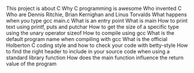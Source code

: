 This project is about C 
Why C programming is awesome
Who invented C
Who are Dennis Ritchie, Brian Kernighan and Linus Torvalds
What happens when you type gcc main.c
What is an entry point
What is main
How to print text using printf, puts and putchar
How to get the size of a specific type using the unary operator sizeof
How to compile using gcc
What is the default program name when compiling with gcc
What is the official Holberton C coding style and how to check your code with betty-style
How to find the right header to include in your source code when using a standard library function
How does the main function influence the return value of the program